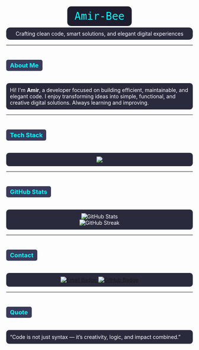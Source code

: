 <!-- README Profile for Amir-Bee -->

<p align="center">
  <kbd style="background:#1e1e2f; color:#00ffff; padding:10px 20px; border-radius:10px; font-size:28px;">
    Amir-Bee
  </kbd>
</p>

<p align="center" style="background:#2a2a3d; color:#ffffff; padding:8px 15px; border-radius:10px;">
  Crafting clean code, smart solutions, and elegant digital experiences
</p>

---

### <p style="display:inline-block; background:#3a3a5a; color:#00ffff; padding:5px 10px; border-radius:5px;">About Me</p>
<p style="background:#2a2a3d; color:#ffffff; padding:10px; border-radius:8px;">
Hi! I'm <b>Amir</b>, a developer focused on building efficient, maintainable, and elegant code.  
I enjoy transforming ideas into simple, functional, and creative digital solutions.  
Always learning and improving.
</p>

---

### <p style="display:inline-block; background:#3a3a5a; color:#00ffff; padding:5px 10px; border-radius:5px;">Tech Stack</p>
<p align="center" style="background:#2a2a3d; color:#ffffff; padding:10px; border-radius:8px;">
  <img src="https://skillicons.dev/icons?i=java,python,html,css,js,php,git,github,vscode" />
</p>

---

### <p style="display:inline-block; background:#3a3a5a; color:#00ffff; padding:5px 10px; border-radius:5px;">GitHub Stats</p>
<p align="center" style="background:#2a2a3d; color:#ffffff; padding:10px; border-radius:8px;">
  <img src="https://github-readme-stats.vercel.app/api?username=Amir-Bee&show_icons=true&theme=tokyonight&hide_border=true" alt="GitHub Stats" />
  <br/>
  <img src="https://github-readme-streak-stats.herokuapp.com/?user=Amir-Bee&theme=tokyonight&hide_border=true" alt="GitHub Streak" />
</p>

---

### <p style="display:inline-block; background:#3a3a5a; color:#00ffff; padding:5px 10px; border-radius:5px;">Contact</p>
<p align="center" style="background:#2a2a3d; color:#ffffff; padding:10px; border-radius:8px;">
  <a href="mailto:Xstar.ir@gmail.com">
    <img src="https://img.shields.io/badge/Email-Xstar.ir@gmail.com-red?style=flat-square&logo=gmail" alt="Email Badge">
  </a>
  <a href="https://github.com/Amir-Bee">
    <img src="https://img.shields.io/badge/GitHub-Amir--Bee-181717?style=flat-square&logo=github" alt="GitHub Badge">
  </a>
</p>

---

### <p style="display:inline-block; background:#3a3a5a; color:#00ffff; padding:5px 10px; border-radius:5px;">Quote</p>
<p style="background:#2a2a3d; color:#ffffff; padding:10px; border-radius:8px;">
“Code is not just syntax — it’s creativity, logic, and impact combined.”
</p>

